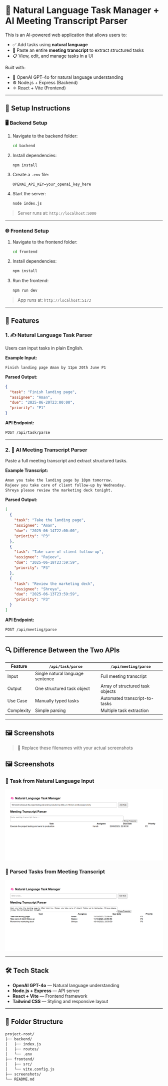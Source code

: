 # 🧠 Natural Language Task Manager + AI Meeting Transcript Parser

This is an AI-powered web application that allows users to:

- ✅ Add tasks using **natural language**
- 📝 Paste an entire **meeting transcript** to extract structured tasks
- 📋 View, edit, and manage tasks in a UI

Built with:
- 💬 OpenAI GPT-4o for natural language understanding
- ⚙️ Node.js + Express (Backend)
- ⚛️ React + Vite (Frontend)
---

## 🔧 Setup Instructions

### 🖥 Backend Setup

1. Navigate to the backend folder:
   ```bash
   cd backend
   ```

2. Install dependencies:
   ```bash
   npm install
   ```

3. Create a `.env` file:
   ```
   OPENAI_API_KEY=your_openai_key_here
   ```

4. Start the server:
   ```bash
   node index.js
   ```

> Server runs at: `http://localhost:5000`

---

### 🌐 Frontend Setup

1. Navigate to the frontend folder:
   ```bash
   cd frontend
   ```

2. Install dependencies:
   ```bash
   npm install
   ```

3. Run the frontend:
   ```bash
   npm run dev
   ```

> App runs at: `http://localhost:5173`

---

## 🚀 Features

### 1. ✍️ Natural Language Task Parser

Users can input tasks in plain English.

**Example Input:**
```
Finish landing page Aman by 11pm 20th June P1
```

**Parsed Output:**
```json
{
  "task": "Finish landing page",
  "assignee": "Aman",
  "due": "2025-06-20T23:00:00",
  "priority": "P1"
}
```

**API Endpoint:**
```
POST /api/task/parse
```

---

### 2. 🧾 AI Meeting Transcript Parser

Paste a full meeting transcript and extract structured tasks.

**Example Transcript:**
```
Aman you take the landing page by 10pm tomorrow.
Rajeev you take care of client follow-up by Wednesday.
Shreya please review the marketing deck tonight.
```

**Parsed Output:**
```json
[
  {
    "task": "Take the landing page",
    "assignee": "Aman",
    "due": "2025-06-14T22:00:00",
    "priority": "P3"
  },
  {
    "task": "Take care of client follow-up",
    "assignee": "Rajeev",
    "due": "2025-06-18T23:59:59",
    "priority": "P3"
  },
  {
    "task": "Review the marketing deck",
    "assignee": "Shreya",
    "due": "2025-06-13T23:59:59",
    "priority": "P3"
  }
]
```

**API Endpoint:**
```
POST /api/meeting/parse
```

---

## 🔍 Difference Between the Two APIs

| Feature       | `/api/task/parse`                | `/api/meeting/parse`                 |
|---------------|----------------------------------|--------------------------------------|
| Input         | Single natural language sentence | Full meeting transcript              |
| Output        | One structured task object       | Array of structured task objects     |
| Use Case      | Manually typed tasks             | Automated transcript-to-tasks        |
| Complexity    | Simple parsing                   | Multiple task extraction             |

---

## 🖼 Screenshots

> 📌 Replace these filenames with your actual screenshots

## 🖼 Screenshots

### 🔹 Task from Natural Language Input
![Task Input](https://github.com/srinivasanh7/Enterprise-Grade-To-Do-List/blob/master/screenshots/task-input.png?raw=true)

### 🔹 Parsed Tasks from Meeting Transcript
![Transcript Output](https://github.com/srinivasanh7/Enterprise-Grade-To-Do-List/blob/master/screenshots/transcript-output.png?raw=true)


---

## 🛠 Tech Stack

- **OpenAI GPT-4o** — Natural language understanding
- **Node.js + Express** — API server
- **React + Vite** — Frontend framework
- **Tailwind CSS** — Styling and responsive layout

---

## 📁 Folder Structure

```
project-root/
├── backend/
│   ├── index.js
│   ├── routes/
│   └── .env
├── frontend/
│   ├── src/
│   └── vite.config.js
├── screenshots/
└── README.md
```
